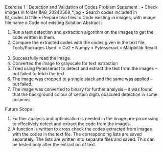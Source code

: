 Exercise 1 : Detection and Validation of Codes
Problem Statement : 
•	Check images in folder IMG_20240508_*.jpg
•	Search codes included in ID_codes.txt file
•	Prepare two files:
o	Code existing in images, with image file name
o	Code not existing
Solution Abstract :
1.	Run a text detection and extraction algorithm on the images to get the code written in them.
2.	Compare the extracted codes with the codes given in the text file.
Tools/Packages Used:
•	Cv2
•	Numpy
•	Pytesseract
•	Matplotlib
Result :
1.	Successfully read the image.
2.	Converted the image to grayscale for text extraction
3.	Tried using Pytesseract to detect and extract the text from the images – but failed to fetch the text.
4.	The image was cropped to a single stack and the same was applied – but failed.
5.	The image was converted to binary for further analysis – it was found that the background colour of certain digits obscured detection in some columns.
 
Future Scope :
1.	Further analysis and optimisation is needed in the image pre-processing to effectively detect and extract the code from the images.
2.	A function is written to cross check the codes extracted from images with the codes in the text file. The corresponding lists are saved separately. The lists are written into separate files and saved. This can be tested only after the extraction of text.

